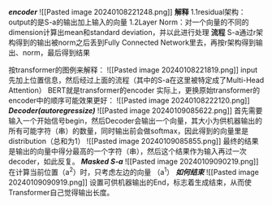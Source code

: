 ***encoder***
![[Pasted image 20240108221248.png]]
**解释**
1.1residual架构：output的是S-a的输出加上输入的向量
1.2Layer Norm：对一个向量的不同的dimension计算出mean和standard deviation，并以此进行处理
**流程**
S-a通过r架构得到的输出被norm之后丢到Fully Connected Network里去，再按r架构得到输出、norm，最后得到结果

按transformer的图例来解释：
![[Pasted image 20240108221819.png]]
input先加上位置信息，然后经过上面的流程（其中的S-a在这里被特定成了Multi-Head Attention）
BERT就是transformer的encoder
实际上，更换原始transformer的encoder中的顺序可能效果更好：
![[Pasted image 20240108222120.png]]
***Decoder(autoregressize)***
![[Pasted image 20240109085622.png]]
首先需要输入一个开始信号begin，然后Decoder会输出一个向量，其大小为供机器输出的所有可能字符（串）的数量，同时输出前会做softmax，因此得到的向量里是distribution（总和为1）
![[Pasted image 20240109085855.png]]
最终的结果是输出的向量中得分最高的一个字符（串），然后这个结果作为输入再过一次decoder，如此反复。
***Masked S-a***
![[Pasted image 20240109090219.png]]
在计算当前位置（a<sup>2</sup>）时，只考虑左边的向量
（a<sup>1</sup>）
***如何结束***
![[Pasted image 20240109090919.png]]
设置可供机器输出的End，标志着生成结束，从而使Transformer自己觉得输出长度。
